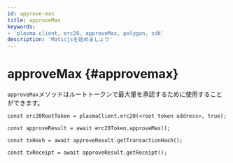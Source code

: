 ```yaml
---
id: approve-max
title: approveMax
keywords:
- 'plasma client, erc20, approveMax, polygon, sdk'
description: 'Maticjsを始めましょう'
---
```


# approveMax {#approvemax}

`approveMax`メソッドはルートトークンで最大量を承認するために使用することができます。

```
const erc20RootToken = plasmaClient.erc20(<root token address>, true);

const approveResult = await erc20Token.approveMax();

const txHash = await approveResult.getTransactionHash();

const txReceipt = await approveResult.getReceipt();

```
